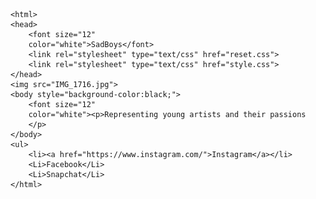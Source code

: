 
<!DOCTYPE html> 
	<html>
	<head>
		<font size="12"
		color="white">SadBoys</font>
		<link rel="stylesheet" type="text/css" href="reset.css">
		<link rel="stylesheet" type="text/css" href="style.css">
	</head>
	<img src="IMG_1716.jpg">
	<body style="background-color:black;">
		<font size="12"
		color="white"><p>Representing young artists and their passions
		</p>
	</body>
	<ul>
		<li><a href="https://www.instagram.com/">Instagram</a></li>
		<Li>Facebook</Li>
		<Li>Snapchat</Li>
	</html>

